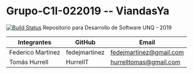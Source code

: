 # Grupo-C1I-022019 -- ViandasYa
[![Build Status](https://travis-ci.org/HurrellT/Grupo-C1I-022019.svg?branch=master)](https://travis-ci.org/HurrellT/Grupo-C1I-022019)
Repositorio para Desarrollo de Software UNQ - 2019

|**Integrantes**|**GitHub**|**Email**|
|---------------|----------|---------|
|Federico Martinez|fedejmartinez|fedejmartinez@gmail.com|
|Tomás	Hurrell|HurrellT|hurrelltomas@gmail.com|
